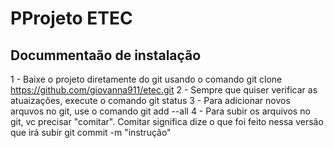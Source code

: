 # PProjeto ETEC

## Docummentaão de instalação
1 - Baixe o projeto diretamente do git usando o comando git clone https://github.com/giovanna911/etec.git
2 - Sempre que quiser verificar as atuaizações, execute o comando git status
3 - Para adicionar novos arquvos no git, use o comando git add --all
4 - Para subir os arquivos no git, vc precisar "comitar". Comitar significa dize o que foi feito nessa versão que irá subir git commit -m "instrução"